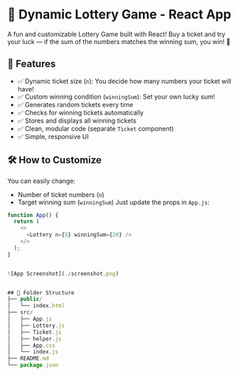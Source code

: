 # 🎲 Dynamic Lottery Game - React App
A fun and customizable Lottery Game built with React! Buy a ticket and try your luck — if the sum of the numbers matches the winning sum, you win! 🎉

## 🚀 Features
- ✅ Dynamic ticket size (`n`): You decide how many numbers your ticket will have!
- ✅ Custom winning condition (`winningSum`): Set your own lucky sum!
- ✅ Generates random tickets every time
- ✅ Checks for winning tickets automatically
- ✅ Stores and displays all winning tickets
- ✅ Clean, modular code (separate `Ticket` component)
- ✅ Simple, responsive UI

## 🛠️ How to Customize
You can easily change:
- Number of ticket numbers (`n`)
- Target winning sum (`winningSum`)
Just update the props in `App.js`:
```javascript
function App() {
  return (
    <>
      <Lottery n={5} winningSum={20} />
    </>
  );
}


![App Screenshot](./screenshot.png)


## 📂 Folder Structure
├── public/
│   └── index.html
├── src/
│   ├── App.js
│   ├── Lottery.js
│   ├── Ticket.js
│   ├── helper.js
│   ├── App.css
│   └── index.js
├── README.md
└── package.json
